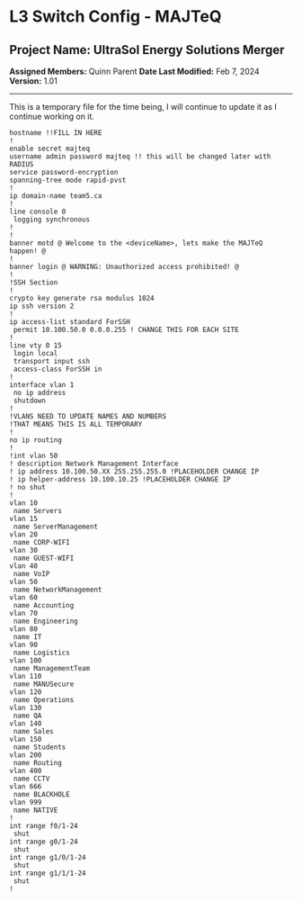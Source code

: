 # L3 Switch Config - MAJTeQ
## Project Name: UltraSol Energy Solutions Merger
**Assigned Members:** Quinn Parent
**Date Last Modified:** Feb 7, 2024  
**Version:** 1.01  

---
This is a temporary file for the time being, I will continue to update it as I continue working on it.
```L3-Switch-Config
hostname !!FILL IN HERE
!
enable secret majteq
username admin password majteq !! this will be changed later with RADIUS
service password-encryption
spanning-tree mode rapid-pvst
!
ip domain-name team5.ca
!
line console 0
 logging synchronous
!
!
banner motd @ Welcome to the <deviceName>, lets make the MAJTeQ happen! @
!
banner login @ WARNING: Unauthorized access prohibited! @
!
!SSH Section
!
crypto key generate rsa modulus 1024
ip ssh version 2
!
ip access-list standard ForSSH
 permit 10.100.50.0 0.0.0.255 ! CHANGE THIS FOR EACH SITE
!
line vty 0 15
 login local
 transport input ssh
 access-class ForSSH in
!
interface vlan 1
 no ip address
 shutdown
!
!VLANS NEED TO UPDATE NAMES AND NUMBERS
!THAT MEANS THIS IS ALL TEMPORARY
!
no ip routing
!
!int vlan 50
! description Network Management Interface
! ip address 10.100.50.XX 255.255.255.0 !PLACEHOLDER CHANGE IP
! ip helper-address 10.100.10.25 !PLACEHOLDER CHANGE IP
! no shut
!
vlan 10
 name Servers
vlan 15
 name ServerManagement
vlan 20
 name CORP-WIFI
vlan 30
 name GUEST-WIFI
vlan 40
 name VoIP
vlan 50
 name NetworkManagement
vlan 60
 name Accounting
vlan 70
 name Engineering
vlan 80
 name IT
vlan 90
 name Logistics
vlan 100
 name ManagementTeam
vlan 110
 name MANUSecure
vlan 120
 name Operations
vlan 130
 name QA
vlan 140
 name Sales
vlan 150
 name Students
vlan 200
 name Routing
vlan 400
 name CCTV
vlan 666
 name BLACKHOLE
vlan 999
 name NATIVE
!
int range f0/1-24
 shut
int range g0/1-24
 shut
int range g1/0/1-24
 shut
int range g1/1/1-24
 shut
!
```

